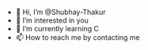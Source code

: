 - 👋 Hi, I’m @Shubhay-Thakur
- 👀 I’m interested in you
- 🌱 I’m currently learning C
- 📫 How to reach me by contacting me

<!---
Shubhay-Thakur/Shubhay-Thakur is a ✨ special ✨ repository because its `README.md` (this file) appears on your GitHub profile.
You can click the Preview link to take a look at your changes.
--->
